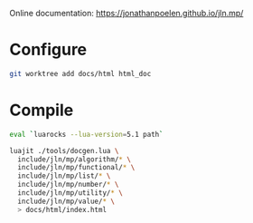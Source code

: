 Online documentation: https://jonathanpoelen.github.io/jln.mp/

# Configure

```sh
git worktree add docs/html html_doc
```

# Compile

```zsh
eval `luarocks --lua-version=5.1 path`

luajit ./tools/docgen.lua \
  include/jln/mp/algorithm/* \
  include/jln/mp/functional/* \
  include/jln/mp/list/* \
  include/jln/mp/number/* \
  include/jln/mp/utility/* \
  include/jln/mp/value/* \
  > docs/html/index.html
```
